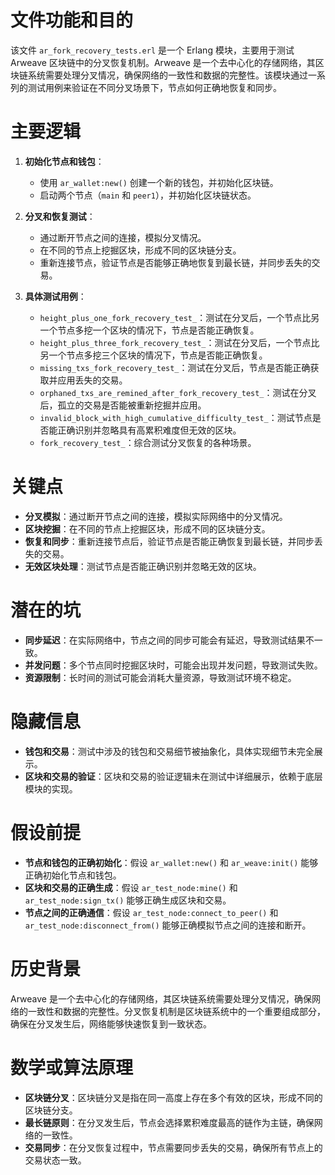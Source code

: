# 文件功能和目的

该文件 `ar_fork_recovery_tests.erl` 是一个 Erlang 模块，主要用于测试 Arweave 区块链中的分叉恢复机制。Arweave 是一个去中心化的存储网络，其区块链系统需要处理分叉情况，确保网络的一致性和数据的完整性。该模块通过一系列的测试用例来验证在不同分叉场景下，节点如何正确地恢复和同步。

# 主要逻辑

1. **初始化节点和钱包**：
   - 使用 `ar_wallet:new()` 创建一个新的钱包，并初始化区块链。
   - 启动两个节点（`main` 和 `peer1`），并初始化区块链状态。

2. **分叉和恢复测试**：
   - 通过断开节点之间的连接，模拟分叉情况。
   - 在不同的节点上挖掘区块，形成不同的区块链分支。
   - 重新连接节点，验证节点是否能够正确地恢复到最长链，并同步丢失的交易。

3. **具体测试用例**：
   - `height_plus_one_fork_recovery_test_`：测试在分叉后，一个节点比另一个节点多挖一个区块的情况下，节点是否能正确恢复。
   - `height_plus_three_fork_recovery_test_`：测试在分叉后，一个节点比另一个节点多挖三个区块的情况下，节点是否能正确恢复。
   - `missing_txs_fork_recovery_test_`：测试在分叉后，节点是否能正确获取并应用丢失的交易。
   - `orphaned_txs_are_remined_after_fork_recovery_test_`：测试在分叉后，孤立的交易是否能被重新挖掘并应用。
   - `invalid_block_with_high_cumulative_difficulty_test_`：测试节点是否能正确识别并忽略具有高累积难度但无效的区块。
   - `fork_recovery_test_`：综合测试分叉恢复的各种场景。

# 关键点

- **分叉模拟**：通过断开节点之间的连接，模拟实际网络中的分叉情况。
- **区块挖掘**：在不同的节点上挖掘区块，形成不同的区块链分支。
- **恢复和同步**：重新连接节点后，验证节点是否能正确恢复到最长链，并同步丢失的交易。
- **无效区块处理**：测试节点是否能正确识别并忽略无效的区块。

# 潜在的坑

- **同步延迟**：在实际网络中，节点之间的同步可能会有延迟，导致测试结果不一致。
- **并发问题**：多个节点同时挖掘区块时，可能会出现并发问题，导致测试失败。
- **资源限制**：长时间的测试可能会消耗大量资源，导致测试环境不稳定。

# 隐藏信息

- **钱包和交易**：测试中涉及的钱包和交易细节被抽象化，具体实现细节未完全展示。
- **区块和交易的验证**：区块和交易的验证逻辑未在测试中详细展示，依赖于底层模块的实现。

# 假设前提

- **节点和钱包的正确初始化**：假设 `ar_wallet:new()` 和 `ar_weave:init()` 能够正确初始化节点和钱包。
- **区块和交易的正确生成**：假设 `ar_test_node:mine()` 和 `ar_test_node:sign_tx()` 能够正确生成区块和交易。
- **节点之间的正确通信**：假设 `ar_test_node:connect_to_peer()` 和 `ar_test_node:disconnect_from()` 能够正确模拟节点之间的连接和断开。

# 历史背景

Arweave 是一个去中心化的存储网络，其区块链系统需要处理分叉情况，确保网络的一致性和数据的完整性。分叉恢复机制是区块链系统中的一个重要组成部分，确保在分叉发生后，网络能够快速恢复到一致状态。

# 数学或算法原理

- **区块链分叉**：区块链分叉是指在同一高度上存在多个有效的区块，形成不同的区块链分支。
- **最长链原则**：在分叉发生后，节点会选择累积难度最高的链作为主链，确保网络的一致性。
- **交易同步**：在分叉恢复过程中，节点需要同步丢失的交易，确保所有节点上的交易状态一致。